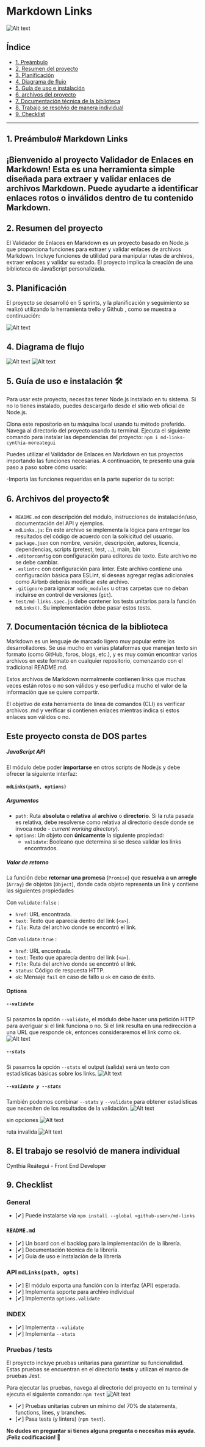 # Markdown Links
![Alt text](<https://github.com/CYNTHIAMOR/DEV007-md-links/blob/main/src/img/cynthiamdlink.png?raw=true>)
## Índice

* [1. Preámbulo](#1-preámbulo)
* [2. Resumen del proyecto](#2-resumen-del-proyecto)
* [3. Planificación](#3-planificación) 
* [4. Diagrama de flujo](#4-diagrama-de-flujo)
* [5. Guía de uso e instalación](#5-guia-de-uso-e-instalación)
* [6. archivos del proyecto](#6-archivos-del-proyecto)
* [7. Documentación técnica de la biblioteca](#7-documentación-tecnica-del-proyecto)
* [8. Trabajo se resolvio de manera individual](#9-trabajo-se-resolvio-de-manera-individual)
* [9. Checklist](#9-checklist)

***

## 1. Preámbulo# Markdown Links
¡Bienvenido al proyecto Validador de Enlaces en Markdown! Esta es una herramienta simple diseñada para extraer y validar enlaces de archivos Markdown. Puede ayudarte a identificar enlaces rotos o inválidos dentro de tu contenido Markdown.
---

## 2. Resumen del proyecto

El Validador de Enlaces en Markdown es un proyecto basado en Node.js que proporciona funciones para extraer y validar enlaces de archivos Markdown. Incluye funciones de utilidad para manipular rutas de archivos, extraer enlaces y validar su estado.
El proyecto implica la creación de una biblioteca de JavaScript personalizada.

## 3. Planificación

El proyecto se desarrolló en 5 sprints, y la planificación y seguimiento se realizó utilizando la
herramienta trello y Github , como se muestra a continuación:

![Alt text](<https://github.com/CYNTHIAMOR/DEV007-md-links/blob/main/src/img/trellorg.png?raw=true>)


## 4. Diagrama de flujo

![Alt text](<https://github.com/CYNTHIAMOR/DEV007-md-links/raw/main/src/img/primera.png>)
![Alt text](<https://github.com/CYNTHIAMOR/DEV007-md-links/raw/main/src/img/segunda.png>)

## 5. Guía de uso e instalación 🛠️

Para usar este proyecto, necesitas tener Node.js instalado en tu sistema. Si no lo tienes instalado, puedes descargarlo desde el sitio web oficial de Node.js.

Clona este repositorio en tu máquina local usando tu método preferido.
Navega al directorio del proyecto usando tu terminal.
Ejecuta el siguiente comando para instalar las dependencias del proyecto:
`npm i md-links-cynthia-moreategui`

Puedes utilizar el Validador de Enlaces en Markdown en tus proyectos importando las funciones necesarias. A continuación, te presento una guía paso a paso sobre cómo usarlo:

-Importa las funciones requeridas en la parte superior de tu script:
## 6. Archivos del proyecto🛠️

- `README.md` con descripción del módulo, instrucciones de instalación/uso,
  documentación del API y ejemplos.
- `mdLinks.js`: En este archivo se implementa la lógica para entregar los resultados
  del código de acuerdo con la solkicitud del usuario.
- `package.json` con nombre, versión, descripción, autores, licencia,
  dependencias, scripts (pretest, test, ...), main, bin
- `.editorconfig` con configuración para editores de texto. Este archivo no se
  debe cambiar.
- `.eslintrc` con configuración para linter. Este archivo contiene una
  configuración básica para ESLint, si deseas agregar reglas adicionales
  como Airbnb deberás modificar este archivo.
- `.gitignore` para ignorar `node_modules` u otras carpetas que no deban
  incluirse en control de versiones (`git`).
- `test/md-links.spec.js` debe contener los tests unitarios para la función
  `mdLinks()`. Su implementación debe pasar estos tests.

## 7. Documentación técnica de la biblioteca

Markdown es un lenguaje de marcado ligero muy popular entre los desarrolladores.
Se usa mucho en varias plataformas que manejan texto sin formato (como GitHub, foros,
blogs, etc.), y es muy común encontrar varios archivos en este formato en cualquier
repositorio, comenzando con el tradicional README.md.

Estos archivos de Markdown normalmente contienen links que muchas veces están rotos
o no son válidos y eso perfudica mucho el valor de la información que se quiere compartir.

El objetivo de esta herramienta de línea de comandos (CLI) es verificar archivos .md y verificar si contienen enlaces mientras indica si estos enlaces son válidos o no.

## Este proyecto consta de DOS partes

##### JavaScript API

El módulo debe poder **importarse** en otros scripts de Node.js y debe ofrecer la
siguiente interfaz:

#### `mdLinks(path, options)`

##### Argumentos

- `path`: Ruta **absoluta** o **relativa** al **archivo** o **directorio**.
  Si la ruta pasada es relativa, debe resolverse como relativa al directorio
  desde donde se invoca node - _current working directory_).
- `options`: Un objeto con **únicamente** la siguiente propiedad:
  - `validate`: Booleano que determina si se desea validar los links
    encontrados.

##### Valor de retorno

La función debe **retornar una promesa** (`Promise`) que **resuelva a un arreglo**
(`Array`) de objetos (`Object`), donde cada objeto representa un link y contiene
las siguientes propiedades

Con `validate:false` :

- `href`: URL encontrada.
- `text`: Texto que aparecía dentro del link (`<a>`).
- `file`: Ruta del archivo donde se encontró el link.


Con `validate:true` :

- `href`: URL encontrada.
- `text`: Texto que aparecía dentro del link (`<a>`).
- `file`: Ruta del archivo donde se encontró el link.
- `status`: Código de respuesta HTTP.
- `ok`: Mensaje `fail` en caso de fallo u `ok` en caso de éxito.


#### Options

##### `--validate`

Si pasamos la opción `--validate`, el módulo debe hacer una petición HTTP para
averiguar si el link funciona o no. Si el link resulta en una redirección a una
URL que responde ok, entonces consideraremos el link como ok.
![Alt text](<https://github.com/CYNTHIAMOR/DEV007-md-links/raw/main/src/img/validate.png.jpeg>)


##### `--stats`

Si pasamos la opción `--stats` el output (salida) será un texto con estadísticas
básicas sobre los links.
![Alt text](<https://github.com/CYNTHIAMOR/DEV007-md-links/raw/main/src/img/stats.jpeg>)


##### `--validate y --stats`

También podemos combinar `--stats` y `--validate` para obtener estadísticas que
necesiten de los resultados de la validación.
![Alt text](</https://github.com/CYNTHIAMOR/DEV007-md-links/raw/main/src/img/validate-stats.jpeg>)
 
 sin opciones 
 ![Alt text](<https://github.com/CYNTHIAMOR/DEV007-md-links/raw/main/src/img/sin-options.jpeg>)

 ruta invalida 
 ![Alt text](<https://github.com/CYNTHIAMOR/DEV007-md-links/raw/main/src/img/ruta-error.jpeg>)

## 8. El trabajo se resolvió de manera individual

Cynthia Reátegui - Front End Developer

## 9. Checklist

### General

- [✔] Puede instalarse via `npm install --global <github-user>/md-links`

### `README.md`

- [✔] Un board con el backlog para la implementación de la librería.
- [✔] Documentación técnica de la librería.
- [✔] Guía de uso e instalación de la librería

### API `mdLinks(path, opts)`

- [✔] El módulo exporta una función con la interfaz (API) esperada.
- [✔] Implementa soporte para archivo individual
- [✔] Implementa `options.validate`

### INDEX

- [✔] Implementa `--validate`
- [✔] Implementa `--stats`

### Pruebas / tests
El proyecto incluye pruebas unitarias para garantizar su funcionalidad. Estas pruebas se encuentran en el directorio __tests__ y utilizan el marco de pruebas Jest.

Para ejecutar las pruebas, navega al directorio del proyecto en tu terminal y ejecuta el siguiente comando:
`npm test`
![Alt text](<https://github.com/CYNTHIAMOR/DEV007-md-links/raw/main/src/img/test.png.jpeg>)

- [✔] Pruebas unitarias cubren un mínimo del 70% de statements, functions,
  lines, y branches.
- [✔] Pasa tests (y linters) (`npm test`).

**No dudes en preguntar si tienes alguna pregunta o necesitas más ayuda. ¡Feliz codificación! 🚀**
